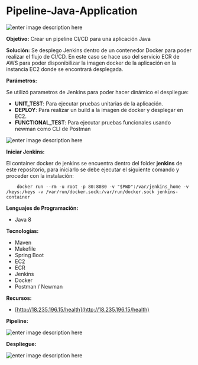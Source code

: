 # Pipeline-Java-Application

![enter image description here](https://badgen.net/badge/version/0.0.1/green)

**Objetivo:**
Crear un pipeline CI/CD para una aplicación Java

**Solución:**
Se desplego Jenkins dentro de un contenedor Docker para poder realizar el flujo de CI/CD. En este caso se hace uso del servicio ECR de AWS para poder disponibilizar la imagen docker de la aplicación en la instancia EC2 donde se encontrará desplegada.

**Parámetros:**

Se utilizó parametros de Jenkins para poder hacer dinámico el despliegue:

 - **UNIT_TEST**: Para ejecutar pruebas unitarias de la aplicación.
 - **DEPLOY**: Para realizar un build a la imagen de docker y desplegar en EC2.
 - **FUNCTIONAL_TEST**: Para ejecutar pruebas funcionales usando newman como CLI de Postman

![enter image description here](https://image-readme-repositories.s3.amazonaws.com/parameters.png)
 

**Iniciar Jenkins:**

El container docker de jenkins se encuentra dentro del folder **jenkins** de este repositorio, para iniciarlo se debe ejecutar el siguiente comando y proceder con la instalación:

        docker run --rm -u root -p 80:8080 -v "$PWD":/var/jenkins_home -v /keys:/keys -v /var/run/docker.sock:/var/run/docker.sock jenkins-container


**Lenguajes de Programación:**

 - Java 8

**Tecnologías:**

 - Maven
 - Makefile
 - Spring Boot
 - EC2
 - ECR
 - Jenkins
 - Docker
 - Postman / Newman

**Recursos:** 

 - [http://18.235.196.15/health](http://18.235.196.15/health)

**Pipeline:**

![enter image description here](https://image-readme-repositories.s3.amazonaws.com/pipeline-jenkins.png)

**Despliegue:**

![enter image description here](https://image-readme-repositories.s3.amazonaws.com/jenkins-ecr-deploy.png)

